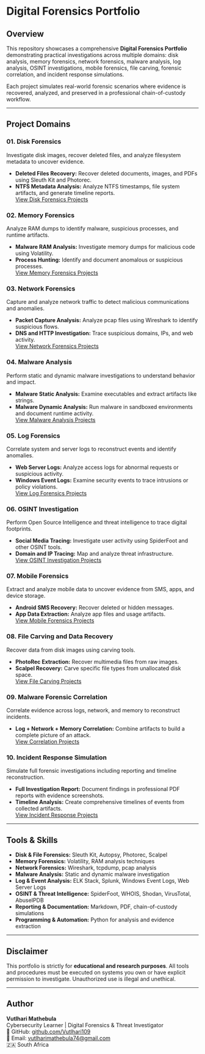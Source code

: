 # Digital Forensics Portfolio

## Overview
This repository showcases a comprehensive **Digital Forensics Portfolio** demonstrating practical investigations across multiple domains: disk analysis, memory forensics, network forensics, malware analysis, log analysis, OSINT investigations, mobile forensics, file carving, forensic correlation, and incident response simulations.  

Each project simulates real-world forensic scenarios where evidence is recovered, analyzed, and preserved in a professional chain-of-custody workflow.

---

## Project Domains

### 01. Disk Forensics
Investigate disk images, recover deleted files, and analyze filesystem metadata to uncover evidence.  
- **Deleted Files Recovery:** Recover deleted documents, images, and PDFs using Sleuth Kit and Photorec.  
- **NTFS Metadata Analysis:** Analyze NTFS timestamps, file system artifacts, and generate timeline reports.  
[View Disk Forensics Projects](01_Disk_Forensics/)

### 02. Memory Forensics
Analyze RAM dumps to identify malware, suspicious processes, and runtime artifacts.  
- **Malware RAM Analysis:** Investigate memory dumps for malicious code using Volatility.  
- **Process Hunting:** Identify and document anomalous or suspicious processes.  
[View Memory Forensics Projects](02_Memory_Forensics/)

### 03. Network Forensics
Capture and analyze network traffic to detect malicious communications and anomalies.  
- **Packet Capture Analysis:** Analyze pcap files using Wireshark to identify suspicious flows.  
- **DNS and HTTP Investigation:** Trace suspicious domains, IPs, and web activity.  
[View Network Forensics Projects](03_Network_Forensics/)

### 04. Malware Analysis
Perform static and dynamic malware investigations to understand behavior and impact.  
- **Malware Static Analysis:** Examine executables and extract artifacts like strings.  
- **Malware Dynamic Analysis:** Run malware in sandboxed environments and document runtime activity.  
[View Malware Analysis Projects](04_Malware_Analysis/)

### 05. Log Forensics
Correlate system and server logs to reconstruct events and identify anomalies.  
- **Web Server Logs:** Analyze access logs for abnormal requests or suspicious activity.  
- **Windows Event Logs:** Examine security events to trace intrusions or policy violations.  
[View Log Forensics Projects](05_Log_Forensics/)

### 06. OSINT Investigation
Perform Open Source Intelligence and threat intelligence to trace digital footprints.  
- **Social Media Tracing:** Investigate user activity using SpiderFoot and other OSINT tools.  
- **Domain and IP Tracing:** Map and analyze threat infrastructure.  
[View OSINT Investigation Projects](06_OSINT_Investigation/)

### 07. Mobile Forensics
Extract and analyze mobile data to uncover evidence from SMS, apps, and device storage.  
- **Android SMS Recovery:** Recover deleted or hidden messages.  
- **App Data Extraction:** Analyze app files and usage artifacts.  
[View Mobile Forensics Projects](07_Mobile_Forensics/)

### 08. File Carving and Data Recovery
Recover data from disk images using carving tools.  
- **PhotoRec Extraction:** Recover multimedia files from raw images.  
- **Scalpel Recovery:** Carve specific file types from unallocated disk space.  
[View File Carving Projects](08_File_Carving_And_Data_Recovery/)

### 09. Malware Forensic Correlation
Correlate evidence across logs, network, and memory to reconstruct incidents.  
- **Log + Network + Memory Correlation:** Combine artifacts to build a complete picture of an attack.  
[View Correlation Projects](09_Malware_Forensic_Correlation/)

### 10. Incident Response Simulation
Simulate full forensic investigations including reporting and timeline reconstruction.  
- **Full Investigation Report:** Document findings in professional PDF reports with evidence screenshots.  
- **Timeline Analysis:** Create comprehensive timelines of events from collected artifacts.  
[View Incident Response Projects](10_Incident_Response_Simulation/)

---

## Tools & Skills
- **Disk & File Forensics:** Sleuth Kit, Autopsy, Photorec, Scalpel  
- **Memory Forensics:** Volatility, RAM analysis techniques  
- **Network Forensics:** Wireshark, tcpdump, pcap analysis  
- **Malware Analysis:** Static and dynamic malware investigation  
- **Log & Event Analysis:** ELK Stack, Splunk, Windows Event Logs, Web Server Logs  
- **OSINT & Threat Intelligence:** SpiderFoot, WHOIS, Shodan, VirusTotal, AbuseIPDB  
- **Reporting & Documentation:** Markdown, PDF, chain-of-custody simulations  
- **Programming & Automation:** Python for analysis and evidence extraction  

---

## Disclaimer
This portfolio is strictly for **educational and research purposes**. All tools and procedures must be executed on systems you own or have explicit permission to investigate. Unauthorized use is illegal and unethical.

---

## Author
**Vutlhari Mathebula**  
Cybersecurity Learner | Digital Forensics & Threat Investigator  
🔗 GitHub: [github.com/Vutlhari109](https://github.com/Vutlhari109)  
📧 Email: vutlharimathebula74@gmail.com  
🇿🇦 South Africa